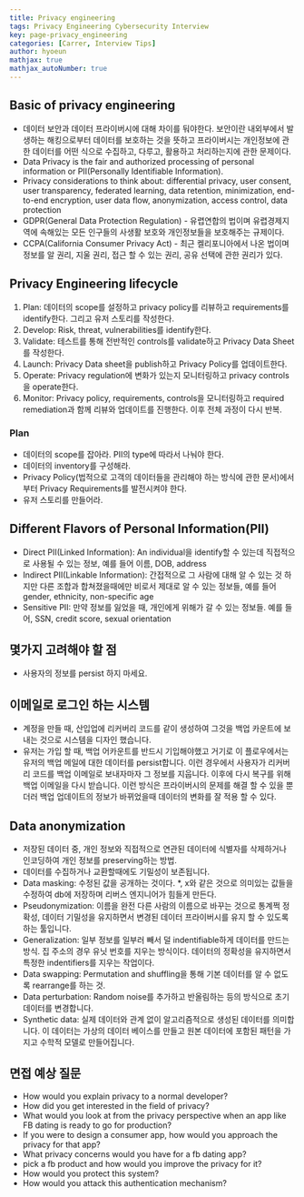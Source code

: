 ```yaml
---
title: Privacy engineering
tags: Privacy Engineering Cybersecurity Interview
key: page-privacy_engineering
categories: [Carrer, Interview Tips]
author: hyoeun
mathjax: true
mathjax_autoNumber: true
---
```


## Basic of privacy engineering
* 데이터 보안과 데이터 프라이버시에 대해 차이를 둬야한다. 보안이란 내외부에서 발생하는 해킹으로부터 데이터를 보호하는 것을 뜻하고 프라이버시는 개인정보에 관한 데이터를 어떤 식으로 수집하고, 다루고, 활용하고 처리하는지에 관한 문제이다.
* Data Privacy is the fair and authorized processing of personal information or PII(Personally Identifiable Information).
* Privacy considerations to think about: differential privacy, user consent, user transparency, federated learning, data retention, minimization, end-to-end encryption, user data flow, anonymization, access control, data protection
* GDPR(General Data Protection Regulation) - 유렵연합의 법이며 유렵경제지역에 속해있는 모든 인구들의 사생활 보호와 개인정보들을 보호해주는 규제이다.
* CCPA(California Consumer Privacy Act) - 최근 켈리포니아에서 나온 법이며 정보를 알 권리, 지울 권리, 접근 할 수 있는 권리, 공유 선택에 관한 권리가 있다.

## Privacy Engineering lifecycle
1. Plan: 데이터의 scope를 설정하고 privacy policy를 리뷰하고 requirements를 identify한다. 그리고 유저 스토리를 작성한다.
1. Develop: Risk, threat, vulnerabilities를 identify한다.
1. Validate: 테스트를 통해 전반적인 controls를 validate하고 Privacy Data Sheet를 작성한다.
1. Launch: Privacy Data sheet을 publish하고 Privacy Policy를 업데이트한다.
1. Operate: Privacy regulation에 변화가 있는지 모니터링하고 privacy controls을 operate한다.
1. Monitor: Privacy policy, requirements, controls을 모니터링하고 required remediation과 함께 리뷰와 업데이트를 진행한다. 이후 전체 과정이 다시 반복.

### Plan
* 데이터의 scope를 잡아라. PII의 type에 따라서 나눠야 한다.
* 데이터의 inventory를 구성해라.
* Privacy Policy(법적으로 고객의 데이터들을 관리해야 하는 방식에 관한 문서)에서부터 Privacy Requirements를 발전시켜야 한다.
* 유저 스토리를 만들어라. 

## Different Flavors of Personal Information(PII)
* Direct PII(Linked Information): An individual을 identify할 수 있는데 직접적으로 사용될 수 있는 정보, 예를 들어 이름, DOB, address
* Indirect PII(Linkable Information): 간접적으로 그 사람에 대해 알 수 있는 것 하지만 다른 조합과 합쳐졌을때에만 비로서 제대로 알 수 있는 정보들, 예를 들어 gender, ethnicity, non-specific age
* Sensitive PII: 만약 정보를 잃었을 때, 개인에게 위해가 갈 수 있는 정보들. 예를 들어, SSN, credit score, sexual orientation

## 몇가지 고려해야 할 점
* 사용자의 정보를 persist 하지 마세요.

## 이메일로 로그인 하는 시스템
* 계정을 만들 때, 산입업에 리커버리 코드를 같이 생성하여 그것을 백업 카운트에 보내는 것으로 시스템을 디자인 했습니다.
* 유저는 가입 할 때, 백업 어카운트를 반드시 기입해야했고 거기로 이 플로우에서는 유저의 백업 메일에 대한 데이터를 persist합니다. 이런 경우에서 사용자가 리커버리 코드를 백업 이메일로 보내자마자 그 정보를 지웁니다. 이후에 다시 복구를 위해 백업 이메일을 다시 받습니다. 이런 방식은 프라이버시의 문제를 해결 할 수 있을 뿐더러 백업 업데이트의 정보가 바뀌었을때 데이터의 변화를 잘 적용 할 수 있다.

## Data anonymization
* 저장된 데이터 중, 개인 정보와 직접적으로 연관된 데이터에 식별자를 삭제하거나 인코딩하여 개인 정보를 preserving하는 방법.
* 데이터를 수집하거나 교환할때에도 기밀성이 보존됩니다.
* Data masking: 수정된 값을 공개하는 것이다. *, x와 같은 것으로 의미있는 값들을 수정하여 db에 저장하며 리버스 엔지니어가 힘들게 만든다.
* Pseudonymization: 이름을 완전 다른 사람의 이름으로 바꾸는 것으로 통계쩍 정확성, 데이터 기밀성을 유지하면서 변경된 데이터 프라이버시를 유지 할 수 있도록 하는 툴입니다.
* Generalization: 일부 정보를 일부러 빼서 덜 indentifiable하게 데이터를 만드는 방식. 집 주소의 경우 유닛 번호를 지우는 방식이다. 데이터의 정확성을 유지하면서 특정한 indentifiers를 지우는 작업이다.
* Data swapping: Permutation and shuffling을 통해 기본 데이터를 알 수 없도록 rearrange를 하는 것.
* Data perturbation: Random noise를 추가하고 반올림하는 등의 방식으로 초기 데이터를 변경합니다.
* Synthetic data: 실제 데이터와 관계 없이 알고리즘적으로 생성된 데이터를 의미합니다. 이 데이터는 가상의 데이터 베이스를 만들고 원본 데이터에 포함된 패턴을 가지고 수학적 모델로 만들어집니다.

## 면접 예상 질문
* How would you explain privacy to a normal developer?
* How did you get interested in the field of privacy?
* What would you look at from the privacy perspective when an app like FB dating is ready to go for production?
* If you were to design a consumer app, how would you approach the privacy for that app?
* What privacy concerns would you have for a fb dating app?
* pick a fb product and how would you improve the privacy for it?
* How would you protect this system?
* How would you attack this authentication mechanism?

